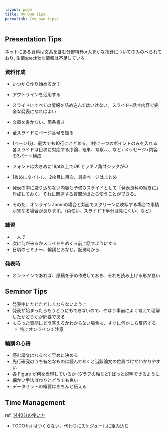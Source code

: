```yaml
---
layout: page
title: My Own Tips
permalink: /my_own_tips/
---
```


## Presentation Tips

ネットにある資料は文系を含む分野特有or大まかな指針についてのみのべられており, 生情specificな情報は不足している

### 資料作成

- いつから作り始めるか？
- アウトラインを活用する

- スライドにすべての情報を詰め込んではいけない。スライド+話す内容で完全な発表になればよい
- 文章を書かない。箇条書き
- 全スライドにページ番号を振る
- 1ページ1分、最大でも10行にとどめる。1枚に一つのポイントのみを入れる. 各スライドは目次に対応する序論、結果、考察、、、など+メッセージ+内容の3パート構成
- フォントは大きめに18pt以上でOK ヒラギノ角ゴシックが○
- 1枚めにタイトル、2枚目に目次、最終ページはまとめ
- 発表の中に盛り込めない内容も予備のスライドとして「発表資料の続きに」作成しておく。それに関連する質問が出たら使うことができる。
- そのた、オンラインZoomの場合と対面でスクリーンに映写する場合で事情が異なる場合があります。（色使い、スライド下半分は見にくい、など）

### 練習

- 一人で
- 次に何が来るかスライドをめくる前に話すようにする
- 日頃のセミナー、輪講とおなじ。配属時から

### 発表時

- オンラインであれば、原稿を予め作成しておき、それを読み上げる形が良い


## Seminor Tips

- 発表中にたどたどしくならないように
- 発表が始まったらもうどうにもできないので、やはり事前によく考えて理解したかどうかが肝要である
- もらった質問にどう答えるかわからない場合も、すぐに何かしら反応する
  - 特にオンラインで注意

### 輪講の心得

- 読む論文はなるべく早めに決める
- 先行研究のうち有名なものは読んでおくと当該論文の位置づけがわかりやすい
- 各 Figure が何を表現しているか (グラフの軸など) ぱっと説明できるように
- 細かい手法はわりとどうでも良い
- データセットの概要はきちんと伝える


## Time Management

ref. [1440分の使い方](https://www.panrolling.com/books/ph/ph58.html)

- TODO list はつくらない。代わりにスケジュールに組み込む

